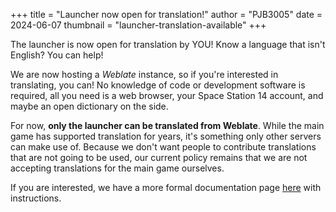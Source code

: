 +++
title = "Launcher now open for translation!"
author = "PJB3005"
date = 2024-06-07
thumbnail = "launcher-translation-available"
+++

The launcher is now open for translation by YOU! Know a language that isn't English? You can help!

<!--more-->

We are now hosting a *Weblate* instance, so if you're interested in translating, you can! No knowledge of code or development software is required, all you need is a web browser, your Space Station 14 account, and maybe an open dictionary on the side.

For now, **only the launcher can be translated from Weblate**. While the main game has supported translation for years, it's something only other servers can make use of. Because we don't want people to contribute translations that are not going to be used, our current policy remains that we are not accepting translations for the main game ourselves.

If you are interested, we have a more formal documentation page [here](https://docs.spacestation14.com/en/general-development/contributing-translations.html) with instructions.
